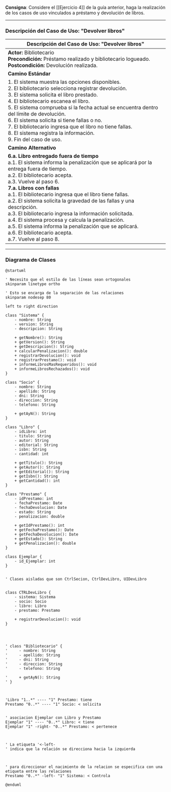 
**Consigna**: Considere el [[Ejercicio 4]] de la guía anterior, haga la realización de los casos de uso vinculados a préstamo y devolución de libros.

---

### Descripción del Caso de Uso: "Devolver libros"

| **Descripción del Caso de Uso: "Devolver libros"**                                                                                                                                                                                                                                                                                                                                                                                                             |
| -------------------------------------------------------------------------------------------------------------------------------------------------------------------------------------------------------------------------------------------------------------------------------------------------------------------------------------------------------------------------------------------------------------------------------------------------------------- |
| **Actor:** Bibliotecario<br>**Precondición:** Préstamo realizado y bibliotecario logueado.<br>**Postcondición:** Devolución realizada.                                                                                                                                                                                                                                                                                                                          |
| **Camino Estándar**                                                                                                                                                                                                                                                                                                                                                                                                                                             |
| 1. El sistema muestra las opciones disponibles.<br>2. El bibliotecario selecciona registrar devolución.<br>3. El sistema solicita el libro prestado.<br>4. El bibliotecario escanea el libro.<br>5. El sistema comprueba si la fecha actual se encuentra dentro del límite de devolución.<br>6. El sistema solicita si tiene fallas o no.<br>7. El bibliotecario ingresa que el libro no tiene fallas.<br>8. El sistema registra la información.<br>9. Fin del caso de uso. |
| **Camino Alternativo**                                                                                                                                                                                                                                                                                                                                                                                                                                          |
| **6.a. Libro entregado fuera de tiempo**<br>a.1. El sistema informa la penalización que se aplicará por la entrega fuera de tiempo.<br>a.2. El bibliotecario acepta.<br>a.3. Vuelve al paso 6.<br>**7.a. Libros con fallas**<br>a.1. El bibliotecario ingresa que el libro tiene fallas.<br>a.2. El sistema solicita la gravedad de las fallas y una descripción.<br>a.3. El bibliotecario ingresa la información solicitada.<br>a.4. El sistema procesa y calcula la penalización.<br>a.5. El sistema informa la penalización que se aplicará.<br>a.6. El bibliotecario acepta.<br>a.7. Vuelve al paso 8. |

---

### Diagrama de Clases

```plantuml
@startuml

' Necesito que el estilo de las líneas sean ortogonales
skinparam linetype ortho

' Esto se encarga de la separación de las relaciones
skinparam nodesep 80

left to right direction 

class "Sistema" {
    - nombre: String
    - version: String
    - descripcion: String

    + getNombre(): String
    + getVersion(): String
    + getDescripcion(): String
    + calcularPenalizacion(): double
    + registrarDevolucion(): void
    + registrarPrestamo(): void
    + informeLibrosMasRequeridos(): void
    + informeLibrosRechazados(): void
}

class "Socio" {
    - nombre: String
    - apellido: String
    - dni: String
    - direccion: String
    - telefono: String

    + getAyN(): String
}

class "Libro" {
    - idLibro: int
    - titulo: String
    - autor: String
    - editorial: String
    - isbn: String
    - cantidad: int

    + getTitulo(): String
    + getAutor(): String
    + getEditorial(): String
    + getIsbn(): String
    + getCantidad(): int
}

class "Prestamo" {
    - idPrestamo: int
    - fechaPrestamo: Date
    - fechaDevolucion: Date
    - estado: String
    - penalizacion: double

    + getIdPrestamo(): int
    + getFechaPrestamo(): Date
    + getFechaDevolucion(): Date
    + getEstado(): String
    + getPenalizacion(): double
}

class Ejemplar {
    - id_Ejemplar: int
}


' Clases aisladas que son CtrlSecion, CtrlDevLibro, UIDevLibro


class CTRLDevLibro {
    - sistema: Sistema
    - socio: Socio
    - libro: Libro
    - prestamo: Prestamo

    + registrarDevolucion(): void
}




' class "Bibliotecario" {
'     - nombre: String
'     - apellido: String
'     - dni: String
'     - direccion: String
'     - telefono: String

'     + getAyN(): String
' }



'Libro "1..*" ---- "1" Prestamo: tiene
Prestamo "0..*" ---- "1" Socio: < solicita


' asociacion Ejemplar con Libro y Prestamo
Ejemplar "1" ---- "0..*" Libro: < tiene
Ejemplar "1" -right- "0..*" Prestamo: < pertenece



' La etiqueta '<-left-
' indica que la relación se direcciona hacia la izquierda



' para direccionar el nacimiento de la relacion se especifica con una etiqueta entre las relaciones
Prestamo "0..*" -left- "1" Sistema: < Controla

@enduml
```